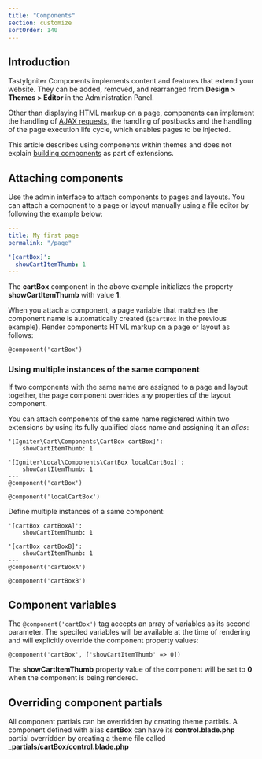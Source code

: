```yaml
---
title: "Components"
section: customize
sortOrder: 140
---
```


## Introduction

TastyIgniter Components implements content and features that extend your website. They can be added, removed, and rearranged from **Design > Themes > Editor** in the Administration Panel.

Other than displaying HTML markup on a page, components can implement the handling of [AJAX requests](../advanced/ajax-request), the handling of postbacks and the handling of the page execution life cycle, which enables pages to be injected.

This article describes using components within themes and does not explain [building components](../extend/building-components) as part of extensions.

## Attaching components

Use the admin interface to attach components to pages and layouts. You can attach a component to a page or layout manually using a file editor by following the example below:

```yaml
---
title: My first page
permalink: "/page"

'[cartBox]':
  showCartItemThumb: 1
---
```

The **cartBox** component in the above example initializes the property **showCartItemThumb** with value **1**.

When you attach a component, a page variable that matches the component name is automatically created (`$cartBox` in the previous example). Render components HTML markup on a page or layout as follows:

```php+HTML
@component('cartBox')
```

### Using multiple instances of the same component

If two components with the same name are assigned to a page and layout together, the page component overrides any properties of the layout component.

You can attach components of the same name registered within two extensions by using its fully qualified class name and assigning it an *alias*:

```php+HTML
'[Igniter\Cart\Components\CartBox cartBox]':
    showCartItemThumb: 1

'[Igniter\Local\Components\CartBox localCartBox]':
    showCartItemThumb: 1
---
@component('cartBox')

@component('localCartBox')
```

Define multiple instances of a same component:

```php+HTML
'[cartBox cartBoxA]':
    showCartItemThumb: 1

'[cartBox cartBoxB]':
    showCartItemThumb: 1
---
@component('cartBoxA')

@component('cartBoxB')
```

## Component variables

The  `@component('cartBox')` tag accepts an array of variables as its second parameter. The specifed variables will be available at the time of rendering and will explicitly override the component property values:

```php+HTML
@component('cartBox', ['showCartItemThumb' => 0])
```

The **showCartItemThumb** property value of the component will be set to **0** when the component is being rendered.

## Overriding component partials

All component partials can be overridden by creating theme partials. A component defined with alias **cartBox** can have its **control.blade.php** partial overridden by creating a theme file called **_partials/cartBox/control.blade.php**

